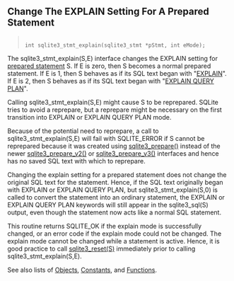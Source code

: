 ## Change The EXPLAIN Setting For A Prepared Statement




> ```
> 
> int sqlite3_stmt_explain(sqlite3_stmt *pStmt, int eMode);
> 
> ```



The sqlite3\_stmt\_explain(S,E) interface changes the EXPLAIN
setting for [prepared statement](../c3ref/stmt.html) S. If E is zero, then S becomes
a normal prepared statement. If E is 1, then S behaves as if
its SQL text began with "[EXPLAIN](../lang_explain.html)". If E is 2, then S behaves as if
its SQL text began with "[EXPLAIN QUERY PLAN](../eqp.html)".


Calling sqlite3\_stmt\_explain(S,E) might cause S to be reprepared.
SQLite tries to avoid a reprepare, but a reprepare might be necessary
on the first transition into EXPLAIN or EXPLAIN QUERY PLAN mode.


Because of the potential need to reprepare, a call to
sqlite3\_stmt\_explain(S,E) will fail with SQLITE\_ERROR if S cannot be
reprepared because it was created using [sqlite3\_prepare()](../c3ref/prepare.html) instead of
the newer [sqlite3\_prepare\_v2()](../c3ref/prepare.html) or [sqlite3\_prepare\_v3()](../c3ref/prepare.html) interfaces and
hence has no saved SQL text with which to reprepare.


Changing the explain setting for a prepared statement does not change
the original SQL text for the statement. Hence, if the SQL text originally
began with EXPLAIN or EXPLAIN QUERY PLAN, but sqlite3\_stmt\_explain(S,0\)
is called to convert the statement into an ordinary statement, the EXPLAIN
or EXPLAIN QUERY PLAN keywords will still appear in the sqlite3\_sql(S)
output, even though the statement now acts like a normal SQL statement.


This routine returns SQLITE\_OK if the explain mode is successfully
changed, or an error code if the explain mode could not be changed.
The explain mode cannot be changed while a statement is active.
Hence, it is good practice to call [sqlite3\_reset(S)](../c3ref/reset.html)
immediately prior to calling sqlite3\_stmt\_explain(S,E).


See also lists of
 [Objects](../c3ref/objlist.html),
 [Constants](../c3ref/constlist.html), and
 [Functions](../c3ref/funclist.html).


